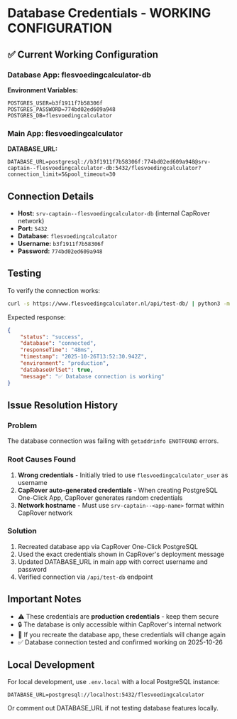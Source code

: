 # Database Credentials - WORKING CONFIGURATION

## ✅ Current Working Configuration

### Database App: flesvoedingcalculator-db

**Environment Variables:**
```
POSTGRES_USER=b3f1911f7b58306f
POSTGRES_PASSWORD=774bd02ed609a948
POSTGRES_DB=flesvoedingcalculator
```

### Main App: flesvoedingcalculator

**DATABASE_URL:**
```
DATABASE_URL=postgresql://b3f1911f7b58306f:774bd02ed609a948@srv-captain--flesvoedingcalculator-db:5432/flesvoedingcalculator?connection_limit=5&pool_timeout=30
```

## Connection Details

- **Host:** `srv-captain--flesvoedingcalculator-db` (internal CapRover network)
- **Port:** `5432`
- **Database:** `flesvoedingcalculator`
- **Username:** `b3f1911f7b58306f`
- **Password:** `774bd02ed609a948`

## Testing

To verify the connection works:

```bash
curl -s https://www.flesvoedingcalculator.nl/api/test-db/ | python3 -m json.tool
```

Expected response:
```json
{
    "status": "success",
    "database": "connected",
    "responseTime": "48ms",
    "timestamp": "2025-10-26T13:52:30.942Z",
    "environment": "production",
    "databaseUrlSet": true,
    "message": "✅ Database connection is working"
}
```

## Issue Resolution History

### Problem
The database connection was failing with `getaddrinfo ENOTFOUND` errors.

### Root Causes Found
1. **Wrong credentials** - Initially tried to use `flesvoedingcalculator_user` as username
2. **CapRover auto-generated credentials** - When creating PostgreSQL One-Click App, CapRover generates random credentials
3. **Network hostname** - Must use `srv-captain--<app-name>` format within CapRover network

### Solution
1. Recreated database app via CapRover One-Click PostgreSQL
2. Used the exact credentials shown in CapRover's deployment message
3. Updated DATABASE_URL in main app with correct username and password
4. Verified connection via `/api/test-db` endpoint

## Important Notes

- ⚠️ These credentials are **production credentials** - keep them secure
- 🔒 The database is only accessible within CapRover's internal network
- 📝 If you recreate the database app, these credentials will change again
- ✅ Database connection tested and confirmed working on 2025-10-26

## Local Development

For local development, use `.env.local` with a local PostgreSQL instance:

```
DATABASE_URL=postgresql://localhost:5432/flesvoedingcalculator
```

Or comment out DATABASE_URL if not testing database features locally.
